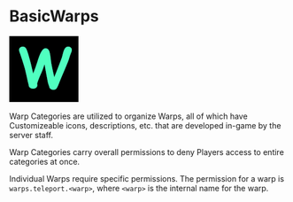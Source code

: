 # BasicWarps  
![Basic Warps](https://github.com/Basic-Development/BasicWarps/blob/master/W%20logo.png)


Warp Categories are utilized to organize Warps, all of which have Customizeable icons, descriptions, etc. that are developed in-game by the server staff.

Warp Categories carry overall permissions to deny Players access to entire categories at once.

Individual Warps require specific permissions. The permission for a warp is `warps.teleport.<warp>`, where `<warp>` is the internal name for the warp.
